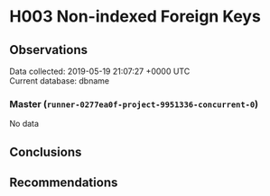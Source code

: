 # H003 Non-indexed Foreign Keys #

## Observations ##
Data collected: 2019-05-19 21:07:27 +0000 UTC  
Current database: dbname  

### Master (`runner-0277ea0f-project-9951336-concurrent-0`) ###


No data


## Conclusions ##


## Recommendations ##

